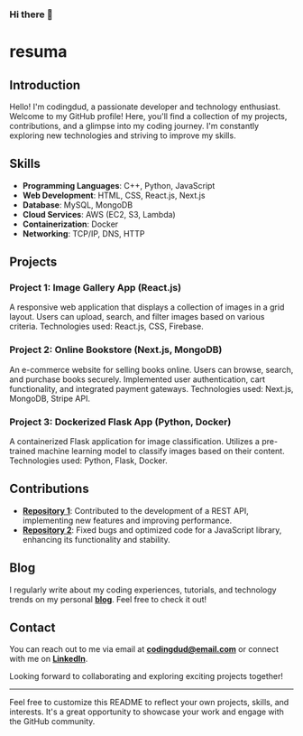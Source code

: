 ### Hi there 👋

<!--
**codingdud/codingdud** is a ✨ _special_ ✨ repository because its `README.md` (this file) appears on your GitHub profile.

Here are some ideas to get you started:

- 🔭 I’m currently working on ...
- 🌱 I’m currently learning ...
- 👯 I’m looking to collaborate on ...
- 🤔 I’m looking for help with ...
- 💬 Ask me about ...
- 📫 How to reach me: ...
- 😄 Pronouns: ...
- ⚡ Fun fact: ...
-->



# resuma

## **Introduction**

Hello! I'm codingdud, a passionate developer and technology enthusiast. Welcome to my GitHub profile! Here, you'll find a collection of my projects, contributions, and a glimpse into my coding journey. I'm constantly exploring new technologies and striving to improve my skills.

## **Skills**

- **Programming Languages**: C++, Python, JavaScript
- **Web Development**: HTML, CSS, React.js, Next.js
- **Database**: MySQL, MongoDB
- **Cloud Services**: AWS (EC2, S3, Lambda)
- **Containerization**: Docker
- **Networking**: TCP/IP, DNS, HTTP

## **Projects**

### **Project 1: Image Gallery App (React.js)**

A responsive web application that displays a collection of images in a grid layout. Users can upload, search, and filter images based on various criteria. Technologies used: React.js, CSS, Firebase.

### **Project 2: Online Bookstore (Next.js, MongoDB)**

An e-commerce website for selling books online. Users can browse, search, and purchase books securely. Implemented user authentication, cart functionality, and integrated payment gateways. Technologies used: Next.js, MongoDB, Stripe API.

### **Project 3: Dockerized Flask App (Python, Docker)**

A containerized Flask application for image classification. Utilizes a pre-trained machine learning model to classify images based on their content. Technologies used: Python, Flask, Docker.

## **Contributions**

- **[Repository 1](https://github.com/user/repo1)**: Contributed to the development of a REST API, implementing new features and improving performance.
- **[Repository 2](https://github.com/user/repo2)**: Fixed bugs and optimized code for a JavaScript library, enhancing its functionality and stability.

## **Blog**

I regularly write about my coding experiences, tutorials, and technology trends on my personal **[blog](https://animeshblog.com/)**. Feel free to check it out!

## **Contact**

You can reach out to me via email at **[codingdud@email.com](mailto:codingdud@mail.com)** or connect with me on **[LinkedIn](https://www.linkedin.com/in/codingdud)**.

Looking forward to collaborating and exploring exciting projects together!

---

Feel free to customize this README to reflect your own projects, skills, and interests. It's a great opportunity to showcase your work and engage with the GitHub community.
